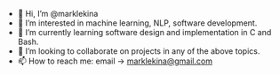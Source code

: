 - 👋 Hi, I’m @marklekina
- 👀 I’m interested in machine learning, NLP, software development.
- 🌱 I’m currently learning software design and implementation in C and Bash.
- 💞️ I’m looking to collaborate on projects in any of the above topics.
- 📫 How to reach me: email -> marklekina@gmail.com

<!---
marklekina/marklekina is a ✨ special ✨ repository because its `README.md` (this file) appears on your GitHub profile.
You can click the Preview link to take a look at your changes.
--->
